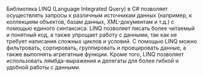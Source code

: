 
Библиотека LINQ (Language Integrated Query) в C# позволяет осуществлять запросы к различным источникам данных (например, к коллекциям объектов, базам данных, XML-документам и т.д.) с помощью единого синтаксиса. LINQ позволяет писать более читаемый и понятный код, а также упрощает работу с данными, так как не требует написания сложных циклов и условий. С помощью LINQ можно фильтровать, сортировать, группировать и проецировать данные, а также выполнять агрегатные функции. Кроме того, LINQ позволяет использовать лямбда-выражения и делегаты для более гибкой и удобной работы с данными.
